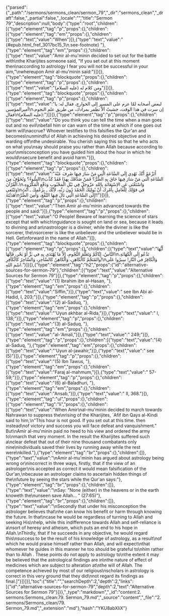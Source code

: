 {"parsed":{"_path":"/sermons/sermons_clean/sermon_79","_dir":"sermons_clean","_draft":false,"_partial":false,"_locale":"","title":"Sermon 79","description":null,"body":{"type":"root","children":[{"type":"element","tag":"p","props":{},"children":[{"type":"element","tag":"em","props":{},"children":[{"type":"text","value":"When"}]},{"type":"text","value":" {#epub.html_fref_3017bc15_1\n.see-footnote} "},{"type":"element","tag":"em","props":{},"children":[{"type":"text","value":"Amir al-mu'minin decided to set out for the battle with\nthe Kharijites someone said, \"If you set out at this moment then\naccording to astrology I fear you will not be successful in your aim,\"\nwhereupon Amir al-mu'minin said:"}]}]},{"type":"element","tag":"blockquote","props":{},"children":[{"type":"element","tag":"p","props":{},"children":[{"type":"text","value":"ومن كلام له (عليه السلام)"}]}]},{"type":"element","tag":"blockquote","props":{},"children":[{"type":"element","tag":"p","props":{},"children":[{"type":"text","value":"لبعض أصحابه لمّا عزم على المسير إِلى الخوارج، فقال له: يا أميرالمؤمنين\nإن سرت في هذا الوقت، خشيتُ ألاَّ تظفر بمرادك، من طريق علم النجوم، فقال\n(عليه السلام):"}]}]},{"type":"element","tag":"p","props":{},"children":[{"type":"text","value":"Do you think you can tell the time when a man goes out and no evil\nbefall him or can warn of the time at which if one goes out harm will\naccrue? Whoever testifies to this falsifies the Qur'an and becomes\nunmindful of Allah in achieving his desired objective and in warding off\nthe undesirable. You cherish saying this so that he who acts on what you\nsay should praise you rather than Allah because according to your\nmisconception you have guided him about the hour in which he would\nsecure benefit and avoid harm."}]},{"type":"element","tag":"blockquote","props":{},"children":[{"type":"element","tag":"p","props":{},"children":[{"type":"text","value":"أَتَزْعَمُ أَنَّكَ تَهْدِي إِلَى السَّاعَةِ الَّتِي مَنْ سَارَ فِيهَا صُرِفَ عَنْهُ السُّوءُ؟ وَتُخَوِّفُ مِنَ\nالسَّاعَةِ الَّتي مَنْ سَارَ فِيهَا حَاقَ بِهِ الضُّرُّ؟ فَمَنْ صَدَّقَكَ بِهذَا فَقَدْ كَذَّبَ الْقُرْآنَ،\nوَاسْتَغْنَى عَنِ الاِسْتِعَانَةِ بِاللهِ عزّوجلّ فِي نَيْلِ الْمحْبُوبِ وَدَفْعِ الْمَكْرُوهِ، وَتَبْتَغِي\nفي قوْلِكَ لِلْعَامِلِ بِأَمْرِكَ أَنْ يُولِيَكَ الْحَمْدَ دُونَ رَبِّهِ، لاَِنَّكَ ـ بِزَعْمِكَ ـ أَنْتَ هَدَيْتَهُ\nإِلَى السَّاعَةِ الَّتِي نَالَ فِيهَا النَّفْعَ، وَأَمِنَ الضُّرَّ!!"}]}]},{"type":"element","tag":"p","props":{},"children":[{"type":"text","value":"Then Amir al-mu'minin advanced towards the people and said:"}]},{"type":"element","tag":"p","props":{},"children":[{"type":"text","value":"O People! Beware of learning the science of stars except that with which\nguidance is sought on land or sea, because it leads to divining and an\nastrologer is a diviner, while the diviner is like the sorcerer, the\nsorcerer is like the unbeliever and the unbeliever would be in Hell. Get\nforward in the name of Allah."}]},{"type":"element","tag":"blockquote","props":{},"children":[{"type":"element","tag":"p","props":{},"children":[{"type":"text","value":"أَيُّهَا النَّاسُ، إِيَّاكُمْ وَتَعَلُّمَ النُّجُومِ، إِلاَّ مَا يُهْتَدَى بِهِ في بَرٍّ أَوْ بَحْر، فَإِنَّهَا\nتَدْعُو إِلَى الْكَهَانَةِ، والمُنَجَّمُ كَالْكَاهِنِ، وَالْكَاهِنُ كَالسَّاحِرِ، وَالسَّاحِرُ كَالْكَافِرِ!\nوَالْكَافِرُ في النَّارِ! سِيرُوا عَلَى اسْمِ اللهِ."}]}]},{"type":"element","tag":"h2","props":{"id":"alternative-sources-for-sermon-79"},"children":[{"type":"text","value":"Alternative Sources for Sermon 79"}]},{"type":"element","tag":"p","props":{},"children":[{"type":"text","value":"(1) Ibrahim ibn al-Hasan, "},{"type":"element","tag":"em","props":{},"children":[{"type":"text","value":"Siffin,"}]},{"type":"text","value":" see Ibn Abi al-Hadid, I, 203;"}]},{"type":"element","tag":"p","props":{},"children":[{"type":"text","value":"(2) al-Saduq, "},{"type":"element","tag":"em","props":{},"children":[{"type":"text","value":"'Uyun akhbar al-Rida,"}]},{"type":"text","value":" I, 138;"}]},{"type":"element","tag":"p","props":{},"children":[{"type":"text","value":"(3) al-Saduq, "},{"type":"element","tag":"em","props":{},"children":[{"type":"text","value":"al-'Amali,"}]},{"type":"text","value":" 249;"}]},{"type":"element","tag":"p","props":{},"children":[{"type":"text","value":"(4) al-Saduq, "},{"type":"element","tag":"em","props":{},"children":[{"type":"text","value":"'Uyun al-jawahir,"}]},{"type":"text","value":" see (5)"}]},{"type":"element","tag":"p","props":{},"children":[{"type":"text","value":"(5) Ibn Tawus, "},{"type":"element","tag":"em","props":{},"children":[{"type":"text","value":"Faraj al-mahmum,"}]},{"type":"text","value":" 57-59;"}]},{"type":"element","tag":"p","props":{},"children":[{"type":"text","value":"(6) al-Baladhuri, "},{"type":"element","tag":"em","props":{},"children":[{"type":"text","value":"Ansab,"}]},{"type":"text","value":" II, 368."}]},{"type":"element","tag":"ul","props":{},"children":[{"type":"element","tag":"li","props":{},"children":[{"type":"text","value":"When Amir\nal-mu'minin decided to march towards Nahrawan to suppress the\nrising of the Kharijites, `Afif ibn Qays al-Kindi said to him,\n\"This hour is not good. If you set out at this time. then instead\nof victory and success you will face defeat and vanquishment.\" But\nAmir al-mu'minin paid no heed to his view and ordered the army to\nmarch that very moment. In the result the Kharijites suffered such a\nclear defeat that out of their nine thousand combatants only nine\nindividuals saved their lives by running away while the rest were\nkilled."},{"type":"element","tag":"br","props":{},"children":[]},{"type":"text","value":"\nAmir al-mu'minin has argued about astrology being wrong or\nincorrect in three ways, firstly, that if the view of an astrologer\nis accepted as correct it would mean falsification of the Qur'an,\nbecause an astrologer claims to ascertain hidden things of the\nfuture by seeing the stars while the Qur'an says:"},{"type":"element","tag":"br","props":{},"children":[]},{"type":"text","value":"\nSay: \"None (either) in the heavens or in the earth knoweth the\nunseen save Allah... \" (27:65)"},{"type":"element","tag":"br","props":{},"children":[]},{"type":"text","value":"\nSecondly that under his misconception the astrologer believes that\nhe can know his benefit or harm through knowing the future. In that\ncase he would be regardless of turning to Allah and seeking His\nhelp, while this indifference towards Allah and self-reliance is a\nsort of heresy and atheism, which puts an end to his hope in Allah.\nThirdly, that if he succeeds in any objective, he would regard this\nsuccess to be the result of his knowledge of astrology, as a result\nof which he would praise himself rather than Allah, and will expect\nthat whomever he guides in this manner he too should be grateful to\nhim rather than to Allah . These points do not apply to astrology to\nthe extent it may be believed that the astrological findings are in\nthe nature of effect of medicines which are subject to alteration at\nthe will of Allah. The competence achieved by most of our religious\nscholars in astrology is correct in this very ground that they did\nnot regard its findings as final.]"}]}]}],"toc":{"title":"","searchDepth":2,"depth":2,"links":[{"id":"alternative-sources-for-sermon-79","depth":2,"text":"Alternative Sources for Sermon 79"}]}},"_type":"markdown","_id":"content:2. sermons:Sermons_clean:79. Sermon_79.md","_source":"content","_file":"2. sermons/Sermons_clean/79. Sermon_79.md","_extension":"md"},"hash":"YKU8abXIiX"}